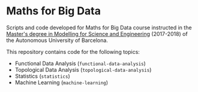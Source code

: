 # Maths for Big Data
Scripts and code developed for Maths for Big Data course instructed in the [Master's degree in Modelling for Science and Engineering](http://www.uab.cat/web/estudiar/official-master-s-degrees/general-information/modelling-for-science-and-engineering-1096480962610.html?param1=1307112830469) (2017-2018) of the Autonomous University of Barcelona.

This repository contains code for the following topics:

 - Functional Data Analysis (`functional-data-analysis`)
 - Topological Data Analysis (`topological-data-analysis`)
 - Statistics (`statistics`)
 - Machine Learning (`machine-learning`)
